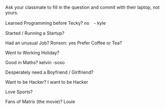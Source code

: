 Ask your classmate to fill in the question and commit with their laptop, not yours.


Learned Programming before Tecky?
no　- kyle 

Started / Running a Startup?

Had an unusual Job?
Ronson: yes
Prefer Coffee or Tea?

Went to Working Holiday?

Good in Maths?
kelvin -soso

Desperately need a Boyfriend / Girlfriend?

Want to be Hacker?
I want to be Hacker

Love Sports?

Fans of Matrix (the movie)?
Louie
